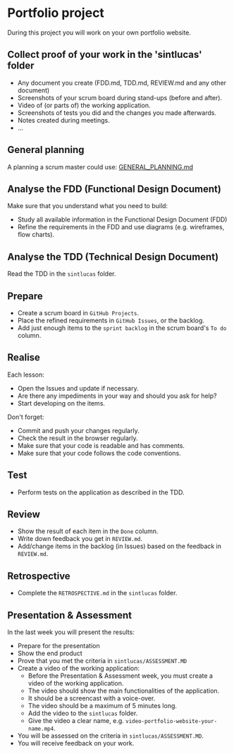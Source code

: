 # Portfolio project
During this project you will work on your own portfolio website.

## Collect proof of your work in the 'sintlucas' folder
* Any document you create (FDD.md, TDD.md, REVIEW.md and any other document)
* Screenshots of your scrum board during stand-ups (before and after).
* Video of (or parts of) the working application.
* Screenshots of tests you did and the changes you made afterwards.
* Notes created during meetings.
* ...

## General planning
A planning a scrum master could use:
[GENERAL_PLANNING.md](sintlucas%2FGENERAL_PLANNING.md)

## Analyse the FDD (Functional Design Document)
Make sure that you understand what you need to build:
* Study all available information in the Functional Design Document (FDD)
* Refine the requirements in the FDD and use diagrams (e.g. wireframes, flow charts).

## Analyse the TDD (Technical Design Document)
Read the TDD in the `sintlucas` folder.
 
## Prepare
* Create a scrum board in `GitHub Projects`.
* Place the refined requirements in `GitHub Issues`, or the backlog.
* Add just enough items to the `sprint backlog` in the scrum board's `To do` column.
  
## Realise
Each lesson:
* Open the Issues and update if necessary.
* Are there any impediments in your way and should you ask for help?
* Start developing on the items.

Don't forget:
* Commit and push your changes regularly.
* Check the result in the browser regularly.
* Make sure that your code is readable and has comments.
* Make sure that your code follows the code conventions.

## Test
* Perform tests on the application as described in the TDD.

## Review
* Show the result of each item in the `Done` column.
* Write down feedback you get in `REVIEW.md`.
* Add/change items in the backlog (in Issues) based on the feedback in `REVIEW.md`.

## Retrospective
* Complete the `RETROSPECTIVE.md` in the `sintlucas` folder.

## Presentation & Assessment
In the last week you will present the results:
  * Prepare for the presentation
  * Show the end product
  * Prove that you met the criteria in `sintlucas/ASSESSMENT.MD`
  * Create a video of the working application:
    * Before the Presentation & Assessment week, you must create a video of the working application.
    * The video should show the main functionalities of the application.
    * It should be a screencast with a voice-over.
    * The video should be a maximum of 5 minutes long.
    * Add the video to the `sintlucas` folder.
    * Give the video a clear name, e.g. `video-portfolio-website-your-name.mp4`.
  * You will be assessed on the criteria in `sintlucas/ASSESSMENT.MD`.
  * You will receive feedback on your work.
